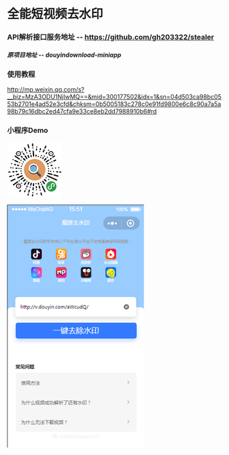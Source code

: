 # 全能短视频去水印
### API解析接口服务地址 -- https://github.com/gh203322/stealer

##### 原项目地址 -- douyindownload-miniapp

### 使用教程  
http://mp.weixin.qq.com/s?__biz=MzA3ODU1NjIwMQ==&mid=300177502&idx=1&sn=04d503ca98bc0553b2701e4ad52e3cfd&chksm=0b5005183c278c0e91fd9800e6c8c90a7a5a98b79c16dbc2ed47cfa9e33ce8eb2dd7988910b6#rd

### 小程序Demo
![mosousuo](qrcode_ms.jpg)

![mosousuo](mosousuo_1.png)


